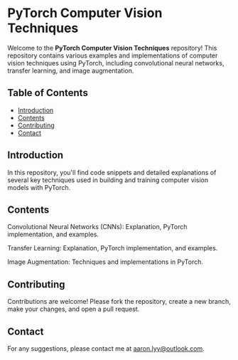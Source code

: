 # PyTorch Computer Vision Techniques

Welcome to the **PyTorch Computer Vision Techniques** repository! This repository contains various examples and implementations of computer vision techniques using PyTorch, including convolutional neural networks, transfer learning, and image augmentation.

## Table of Contents

- [Introduction](#introduction)
- [Contents](#contents)
- [Contributing](#contributing)
- [Contact](#contact)

## Introduction

In this repository, you'll find code snippets and detailed explanations of several key techniques used in building and training computer vision models with PyTorch.

## Contents

Convolutional Neural Networks (CNNs): Explanation, PyTorch implementation, and examples.

Transfer Learning: Explanation, PyTorch implementation, and examples.

Image Augmentation: Techniques and implementations in PyTorch.

## Contributing

Contributions are welcome! Please fork the repository, create a new branch, make your changes, and open a pull request.

## Contact

For any suggestions, please contact me at [aaron.lyy@outlook.com](mailto:aaron.lyy@outlook.com).
